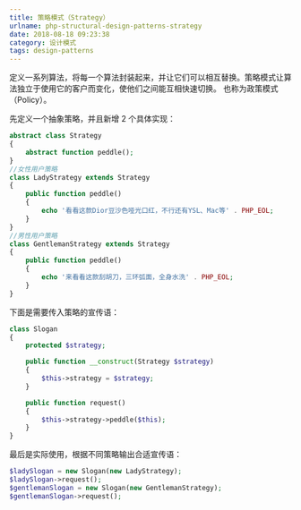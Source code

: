 ```yaml
---
title: 策略模式（Strategy）
urlname: php-structural-design-patterns-strategy
date: 2018-08-18 09:23:38
category: 设计模式
tags: design-patterns
---
```


定义一系列算法，将每一个算法封装起来，并让它们可以相互替换。策略模式让算法独立于使用它的客户而变化，使他们之间能互相快速切换。
也称为政策模式（Policy）。

<!-- more -->

先定义一个抽象策略，并且新增 2 个具体实现：

```php
abstract class Strategy
{
    abstract function peddle();
}
//女性用户策略
class LadyStrategy extends Strategy
{
    public function peddle()
    {
        echo '看看这款Dior豆沙色哑光口红，不行还有YSL、Mac等' . PHP_EOL;
    }
}
//男性用户策略
class GentlemanStrategy extends Strategy
{
    public function peddle()
    {
        echo '来看看这款刮胡刀，三环弧面，全身水洗' . PHP_EOL;
    }
}
```

下面是需要传入策略的宣传语：

```php
class Slogan
{
    protected $strategy;

    public function __construct(Strategy $strategy)
    {
        $this->strategy = $strategy;
    }

    public function request()
    {
        $this->strategy->peddle($this);
    }
}
```

最后是实际使用，根据不同策略输出合适宣传语：

```php
$ladySlogan = new Slogan(new LadyStrategy);
$ladySlogan->request();
$gentlemanSlogan = new Slogan(new GentlemanStrategy);
$gentlemanSlogan->request();
```
